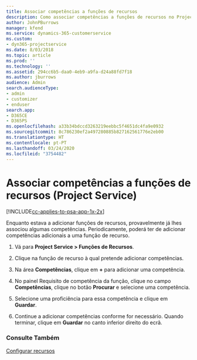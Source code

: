 ```yaml
---
title: Associar competências a funções de recursos
description: Como associar competências a funções de recursos no Project Service
author: JohnPBurrows
manager: kfend
ms.service: dynamics-365-customerservice
ms.custom:
- dyn365-projectservice
ms.date: 8/03/2018
ms.topic: article
ms.prod: ''
ms.technology: ''
ms.assetid: 294cc6b5-daa0-4eb9-a9fa-d24a88fd7f18
ms.author: jburrows
audience: Admin
search.audienceType:
- admin
- customizer
- enduser
search.app:
- D365CE
- D365PS
ms.openlocfilehash: a33b34bdccd3263219eebbc5f4651dc4fa9e0932
ms.sourcegitcommit: 8c786230ef2a497280885b827162561776e2eb00
ms.translationtype: HT
ms.contentlocale: pt-PT
ms.lasthandoff: 03/24/2020
ms.locfileid: "3754482"
---
```

# <a name="associate-skills-with-resource-roles-project-service"></a>Associar competências a funções de recursos (Project Service)

[!INCLUDE[cc-applies-to-psa-app-1x-2x](../includes/cc-applies-to-psa-app-1x-2x.md)]

Enquanto estava a adicionar funções de recursos, provavelmente já lhes associou algumas competências. Periodicamente, poderá ter de adicionar competências adicionais a uma função de recurso.  
  
1.  Vá para **Project Service > Funções de Recursos**.  
  
2.  Clique na função de recurso à qual pretende adicionar competências.  
  
3.  Na área **Competências**, clique em **+** para adicionar uma competência.  
  
4.  No painel Requisito de competência da função, clique no campo **Competências**, clique no botão **Procurar** e selecione uma competência.  
  
5.  Selecione uma proficiência para essa competência e clique em **Guardar**.  
  
6.  Continue a adicionar competências conforme for necessário. Quando terminar, clique em **Guardar** no canto inferior direito do ecrã.  
  
### <a name="see-also"></a>Consulte Também  
 [Configurar recursos](../project-service/set-up-resources.md)
